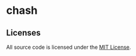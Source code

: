 # chash

## Licenses

All source code is licensed under the [MIT License](https://github.com/mushroomsir/chash/blob/master/LICENSE).
